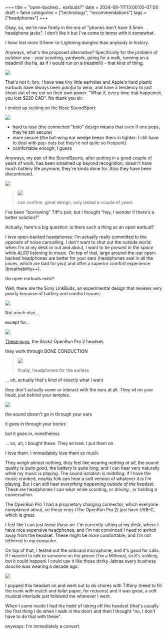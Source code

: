 +++
title = "open-backed... earbuds?"
date = 2024-09-11T13:00:00-07:00
draft = false
categories = ["technology", "recommendations"]
tags = ["headphones"]
+++

Okay, so, we're now firmly in the era of "phones don't have 3.5mm headphone jacks". I don't like it but I've come to terms with it somewhat.

<!--more-->

I have lost more 3.5mm-to-Lightning dongles than anybody in history.

Anyways, what's the proposed alternative? Specifically for the problem of _outdoor use_ - your scooting, yardwork, going for a walk, running on a treadmill (ha ha, as if I would run on a treadmill) - that kind of thing.

![](./airpods.png)

That's not it, bro. I have wee tiny little earholes and Apple's hard plastic earbuds have always been _painful_ to wear, and have a tendency to just shoot out of my ear on their own power. "What if, every time that happened, you lost $220 CAD". No thank you sir.

I ended up settling on the Bose SoundSport:

![](./soundsport.png)

* hard to lose (the connected "bolo" design means that even if one pops, they're still secure)
* more secure (the bat-wing ear wedge keeps them in tighter: I still have to deal with pop-outs but they're not quite so frequent)
* comfortable _enough_, I guess

Anyways, my pair of the SoundSports, after putting in a good couple of years of work, has been smashed up beyond recognition, doesn't have much battery life anymore, they're kinda done for. Also they have been discontinued.

![](./masterpiece.png)

> ![](./weak.png)
>
> can confirm, great design, only lasted a couple of years

I've been "borrowing" Tiff's pair, but I thought "hey, I wonder if there's a better solution?"

Actually, here's a big question: is there such a thing as an open earbud?

I love open-backed headphones: I'm actually really committed to the _opposite_ of noise cancelling. I don't want to shut out the outside world: when I'm at my desk or out and about, I want to be _present in the space_ while _ALSO_ listening to music.  On top of that, large around-the-ear open-backed headphones are better for your ears (headphones seal in all the juices, which are bad for you) and offer a superior comfort experience (breathability++).

Do open earbuds exist?

Well, there are the Sony LinkBuds, an experimental design that reviews very poorly because of battery and comfort issues:

![](./linkbuds.png)

Not much else...

except for...

![](./boney.png)

[These guys](https://www.amazon.ca/dp/B0D2HKCMBP?ref=ppx_yo2ov_dt_b_fed_asin_title&th=1), the Shokz OpenRun Pro 2 headset.

they work through BONE CONDUCTION

> ![](./skelly.png)
>
> finally, headphones for the earless

... oh, actually that's kind of exactly what I want

they don't actually cover or interact with the ears at all. They sit on your head, just behind your temples.

![](./temples.png)

the sound doesn't go in through your ears

it goes in through your _bones_

but it goes in, nonetheless

... so, uh, I bought these. They arrived. I put them on.

I love them. I immediately love them so much.

They weigh almost nothing, they feel like wearing _nothing at all_, the sound quality is _quite good_, the battery is _quite long_, and I can hear very naturally while my music is playing. The sound isolation is middling: if I have the music cranked, nearby folk can hear a soft version of whatever it is I'm playing. But I can still hear _everything happening outside of the headset_. These are headphones I can wear while scooting, or _driving_ , or holding a conversation.

The OpenRun Pro 1 had a proprietary charging connector, which everyone complained about, so these ones (The OpenRun Pro 2) just have USB-C, which is great.

I feel like I can just _leave these on_. I'm currently sitting at my desk, where I have nice expensive headphones, and I'm not convinced I need to switch away from the headset. These might be _more_ comfortable, and I'm not tethered to my computer.

On top of that, I tested out the onboard microphone, and it's good for calls. If I wanted to talk to someone on the phone (I'm a Millenial, so it's unlikely, but it could happen) I could use it like those dorky Jabras every business douche was wearing a decade ago:

![](./jabra.png)

I popped this headset on and went out to do chores with Tiffany (need to fill the trunk with mulch and toilet paper, for _reasons_) and it was great, a soft musical interlude just followed me wherever I went.

When I came inside I had the _habit_ of taking off the headset (that's usually the first thing I do when I walk in the door) and then I thought "no, I don't have to do that with these".

anyways: I'm immediately a convert.